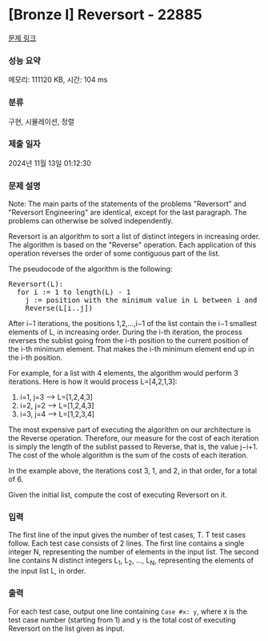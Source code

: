 # [Bronze I] Reversort - 22885 

[문제 링크](https://www.acmicpc.net/problem/22885) 

### 성능 요약

메모리: 111120 KB, 시간: 104 ms

### 분류

구현, 시뮬레이션, 정렬

### 제출 일자

2024년 11월 13일 01:12:30

### 문제 설명

<p>Note: The main parts of the statements of the problems "Reversort" and "Reversort Engineering" are identical, except for the last paragraph. The problems can otherwise be solved independently.</p>

<p>Reversort is an algorithm to sort a list of distinct integers in increasing order. The algorithm is based on the "Reverse" operation. Each application of this operation reverses the order of some contiguous part of the list.</p>

<p>The pseudocode of the algorithm is the following:</p>

<pre>Reversort(L):
  for i := 1 to length(L) - 1
    j := position with the minimum value in L between i and length(L), inclusive
    Reverse(L[i..j])
</pre>

<p>After i−1 iterations, the positions 1,2,…,i−1 of the list contain the i−1 smallest elements of L, in increasing order. During the i-th iteration, the process reverses the sublist going from the i-th position to the current position of the i-th minimum element. That makes the i-th minimum element end up in the i-th position.</p>

<p>For example, for a list with 4 elements, the algorithm would perform 3 iterations. Here is how it would process L=[4,2,1,3]:</p>

<ol>
	<li>i=1, j=3 ⟶ L=[1,2,4,3]</li>
	<li>i=2, j=2 ⟶ L=[1,2,4,3]</li>
	<li>i=3, j=4 ⟶ L=[1,2,3,4]</li>
</ol>

<p>The most expensive part of executing the algorithm on our architecture is the Reverse operation. Therefore, our measure for the cost of each iteration is simply the length of the sublist passed to Reverse, that is, the value j−i+1. The cost of the whole algorithm is the sum of the costs of each iteration.</p>

<p>In the example above, the iterations cost 3, 1, and 2, in that order, for a total of 6.</p>

<p>Given the initial list, compute the cost of executing Reversort on it.</p>

### 입력 

 <p>The first line of the input gives the number of test cases, T. T test cases follow. Each test case consists of 2 lines. The first line contains a single integer N, representing the number of elements in the input list. The second line contains N distinct integers L<sub>1</sub>, L<sub>2</sub>, ..., L<sub>N</sub>, representing the elements of the input list L, in order.</p>

### 출력 

 <p>For each test case, output one line containing <code>Case #x: y</code>, where x is the test case number (starting from 1) and y is the total cost of executing Reversort on the list given as input.</p>

